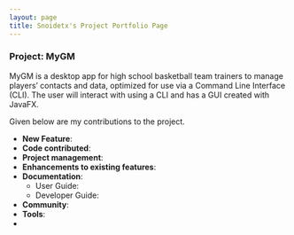 ```yaml
---
layout: page
title: Snoidetx's Project Portfolio Page
---
```

### Project: MyGM

MyGM is a desktop app for high school basketball team trainers to manage players’ contacts and data, optimized for use
via a Command Line Interface (CLI). The user will interact with using a CLI and has a GUI created with JavaFX.

Given below are my contributions to the project.

* **New Feature**:
* **Code contributed**:
* **Project management**:
* **Enhancements to existing features**:
* **Documentation**:
    * User Guide:
    * Developer Guide:
* **Community**:
* **Tools**:
* 